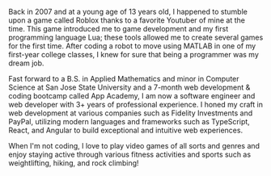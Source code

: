 Back in 2007 and at a young age of 13 years old, I happened to stumble upon a game called Roblox thanks to a favorite Youtuber of mine at the time. This game introduced me to game development and my first programming language Lua; these tools allowed me to create several games for the first time. After coding a robot to move using MATLAB in one of my first-year college classes, I knew for sure that being a programmer was my dream job.

Fast forward to a B.S. in Applied Mathematics and minor in Computer Science at San Jose State University and a 7-month web development & coding bootcamp called App Academy, I am now a software engineer and web developer with 3+ years of professional experience. I honed my craft in web development at various companies such as Fidelity Investments and PayPal, utilizing modern languages and frameworks such as TypeScript, React, and Angular to build exceptional and intuitive web experiences.

When I'm not coding, I love to play video games of all sorts and genres and enjoy staying active through various fitness activities and sports such as weightlifting, hiking, and rock climbing!